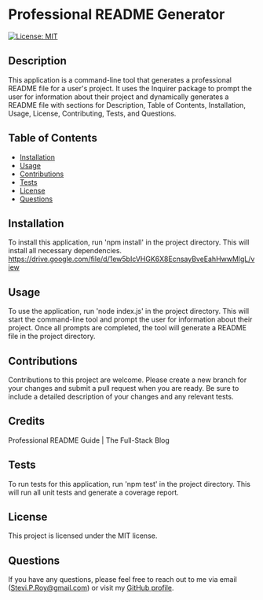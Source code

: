 # Professional README Generator

[![License: MIT](https://img.shields.io/badge/License-MIT-yellow.svg)](https://opensource.org/licenses/MIT)

## Description

This application is a command-line tool that generates a professional README file for a user's project. It uses the Inquirer package to prompt the user for information about their project and dynamically generates a README file with sections for Description, Table of Contents, Installation, Usage, License, Contributing, Tests, and Questions.

## Table of Contents

- [Installation](#installation)
- [Usage](#usage)
- [Contributions](#contributions)
- [Tests](#tests)
- [License](#license)
- [Questions](#questions)

## Installation

To install this application, run 'npm install' in the project directory. This will install all necessary dependencies.
https://drive.google.com/file/d/1ew5bIcVHGK6X8EcnsayBveEahHwwMlgL/view

## Usage

To use the application, run 'node index.js' in the project directory. This will start the command-line tool and prompt the user for information about their project. Once all prompts are completed, the tool will generate a README file in the project directory.

## Contributions

Contributions to this project are welcome. Please create a new branch for your changes and submit a pull request when you are ready. Be sure to include a detailed description of your changes and any relevant tests.

## Credits

Professional README Guide | The Full-Stack Blog

## Tests

To run tests for this application, run 'npm test' in the project directory. This will run all unit tests and generate a coverage report.

## License

This project is licensed under the MIT license.

## Questions

If you have any questions, please feel free to reach out to me via email (Stevi.P.Roy@gmail.com) or visit my [GitHub profile](https://github.com/SteviRoy).
